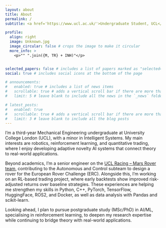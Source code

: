 ```yaml
---
layout: about
title: About
permalink: /
subtitle: <a href='https://www.ucl.ac.uk/'>Undergraduate Student, UCL</a>. London, United Kingdom

profile:
  align: right
  image: Unknown.jpg
  image_circular: false # crops the image to make it circular
  more_info: >
    <p>"" ".join({M, TR} + INH)"</p>


selected_papers: false # includes a list of papers marked as "selected={true}"
social: true # includes social icons at the bottom of the page

# announcements:
#   enabled: true # includes a list of news items
#   scrollable: true # adds a vertical scroll bar if there are more than 3 news items
#   limit: 5 # leave blank to include all the news in the `_news` folder

# latest_posts:
#   enabled: true
#   scrollable: true # adds a vertical scroll bar if there are more than 3 new posts items
#   limit: 3 # leave blank to include all the blog posts
---
```


I’m a third-year Mechanical Engineering undergraduate at University College London (UCL), with a minor in Intelligent Systems. My main interests are robotics, reinforcement learning, and quantitative trading, where I enjoy developing adaptive novelty AI systems that connect theory to real-world applications.

Beyond academics, I’m a senior engineer on the [UCL Racing – Mars Rover team](https://www.ucl.ac.uk/engineering/mechanical-engineering/study/beyond-lecture-theatre-student-life-ucl-mechanical-engineering/ucl-racing-uclr), contributing to the Autonomous and Control subteam to design a rover for the European Rover Challenge (ERC). Alongside this, I’m working on an RL-based trading project, where early backtests show improved risk-adjusted returns over baseline strategies. These experiences are helping me strengthen my skills in Python, C++, PyTorch, TensorFlow, HuggingFace, ROS2, and Docker, as well as data analysis with Pandas and scikit-learn.

Looking ahead, I plan to pursue postgraduate study (MSc/PhD) in AI/ML, specialising in reinforcement learning, to deepen my research expertise while continuing to bridge theory with real-world applications.


<!-- Write your biography here. Tell the world about yourself. Link to your favorite [subreddit](http://reddit.com). You can put a picture in, too. The code is already in, just name your picture `prof_pic.jpg` and put it in the `img/` folder.

Put your address / P.O. box / other info right below your picture. You can also disable any of these elements by editing `profile` property of the YAML header of your `_pages/about.md`. Edit `_bibliography/papers.bib` and Jekyll will render your [publications page](/al-folio/publications/) automatically.

Link to your social media connections, too. This theme is set up to use [Font Awesome icons](https://fontawesome.com/) and [Academicons](https://jpswalsh.github.io/academicons/), like the ones below. Add your Facebook, Twitter, LinkedIn, Google Scholar, or just disable all of them. -->
